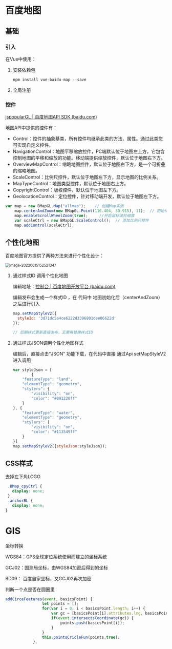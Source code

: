 # 百度地图

## 基础

### 引入

在Vue中使用：

1. 安装依赖包

   ```js
   npm install vue-baidu-map --save
   ```

2. 全局注册

### 控件

[jspopularGL | 百度地图API SDK (baidu.com)](https://lbsyun.baidu.com/index.php?title=jspopularGL/guide/widget)

地图API中提供的控件有：

- Control：控件的抽象基类，所有控件均继承此类的方法、属性。通过此类您可实现自定义控件。
- NavigationControl：地图平移缩放控件，PC端默认位于地图左上方，它包含控制地图的平移和缩放的功能。移动端提供缩放控件，默认位于地图右下方。
- OverviewMapControl：缩略地图控件，默认位于地图右下方，是一个可折叠的缩略地图。
- ScaleControl：比例尺控件，默认位于地图左下方，显示地图的比例关系。
- MapTypeControl：地图类型控件，默认位于地图右上方。
- CopyrightControl：版权控件，默认位于地图左下方。
- GeolocationControl：定位控件，针对移动端开发，默认位于地图左下方。

```js
var map = new BMapGL.Map("allmap");    // 创建Map实例
    map.centerAndZoom(new BMapGL.Point(116.404, 39.915), 11);  // 初始化地图,设置中心点坐标和地图级别
    map.enableScrollWheelZoom(true);     //开启鼠标滚轮缩放
	var scaleCtrl = new BMapGL.ScaleControl();  // 添加比例尺控件
	map.addControl(scaleCtrl);
```



## 个性化地图

百度地图官方提供了两种方法来进行个性化设计：

<img src="https://techliuimg.oss-cn-beijing.aliyuncs.com/img/image-20220615152521347.png" alt="image-20220615152521347" style="zoom:80%;" />

1. 通过样式ID 调用个性化地图 

   编辑地址：[控制台 | 百度地图开放平台 (baidu.com)](https://lbsyun.baidu.com/apiconsole/custommap)

   编辑发布会生成一个样式ID ，在 代码中 地图初始化后（centerAndZoom）之后进行引入 

   ```js
   map.setMapStyleV2({     
     styleId: '3d71dc5a4ce6222d3396801dee06622d'
   });
   
   // 后期样式更新直接发布，无需再替换样式ID
   ```

2. 通过样式JSON调用个性化地图样式

   编辑后，直接点击“JSON” 功能下载，在代码中直接 通过Api  setMapStyleV2 进入调用

   ```js
   var styleJson = [
           {
       "featureType": "land",
       "elementType": "geometry",
       "stylers": {
           "visibility": "on",
           "color": "#091220ff"
       }
   }, {
       "featureType": "water",
       "elementType": "geometry",
       "stylers": {
           "visibility": "on",
           "color": "#113549ff"
       }
   }]
   map.setMapStyleV2({styleJson:styleJson});
   
   
   ```

## CSS样式

去掉左下角LOGO 

```css
 .BMap_cpyCtrl {
   display: none;
 }
 .anchorBL {
   display: none;
}
```

# GIS

坐标转换

WGS84：GPS全球定位系统使用而建立的坐标系统

GCJ02：国测局坐标，由WGS84加密后得到的坐标

BD09： 百度自家坐标，又GCJ02再次加密



判断一个点是否在圆圈里

```js
addCirceFeatures(event, basicsPoint) {
                let points = [];
                for(var i = 0; i < basicsPoint.length; i++) { 
                    var gc = [basicsPoint[i].attributes.lng, basicsPoint[i].attributes.lat];
                    if(event.intersectsCoordinate(gc)) {
                        points.push(basicsPoint[i]);
                    }
                }
                this.pointsCricleFun(points,true);
            },
```

